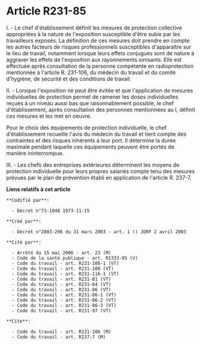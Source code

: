 # Article R231-85

I. - Le chef d'établissement définit les mesures de protection collective appropriées à la nature de l'exposition susceptible
d'être subie par les travailleurs exposés. La définition de ces mesures doit prendre en compte les autres facteurs de risques
professionnels susceptibles d'apparaître sur le lieu de travail, notamment lorsque leurs effets conjugués sont de nature à
aggraver les effets de l'exposition aux rayonnements ionisants. Elle est effectuée après consultation de la personne
compétente en radioprotection mentionnée à l'article R. 231-106, du médecin du travail et du comité d'hygiène, de sécurité et
des conditions de travail.

II. - Lorsque l'exposition ne peut être évitée et que l'application de mesures individuelles de protection permet de ramener
les doses individuelles reçues à un niveau aussi bas que raisonnablement possible, le chef d'établissement, après
consultation des personnes mentionnées au I, définit ces mesures et les met en oeuvre.

Pour le choix des équipements de protection individuelle, le chef d'établissement recueille l'avis du médecin du travail et
tient compte des contraintes et des risques inhérents à leur port. Il détermine la durée maximale pendant laquelle ces
équipements peuvent être portés de manière ininterrompue.

III. - Les chefs des entreprises extérieures déterminent les moyens de protection individuelle pour leurs propres salariés
compte tenu des mesures prévues par le plan de prévention établi en application de l'article R. 237-7.

**Liens relatifs à cet article**

	**Codifié par**:

	  - Décret n°73-1048 1973-11-15

	**Créé par**:

	  - Décret n°2003-296 du 31 mars 2003 - art. 1 () JORF 2 avril 2003

	**Cité par**:

	  - Arrêté du 15 mai 2006 - art. 23 (M)
	  - Code de la santé publique - art. R1333-95 (V)
	  - Code du travail - art. R231-106-1 (VT)
	  - Code du travail - art. R231-108 (VT)
	  - Code du travail - art. R231-116-1 (VT)
	  - Code du travail - art. R231-81 (VT)
	  - Code du travail - art. R231-84 (VT)
	  - Code du travail - art. R231-86 (VT)
	  - Code du travail - art. R231-86-1 (VT)
	  - Code du travail - art. R231-86-2 (VT)
	  - Code du travail - art. R231-86-3 (VT)
	  - Code du travail - art. R231-97 (VT)

	**Cite**:

	  - Code du travail - art. R231-106 (M)
	  - Code du travail - art. R237-7 (M)
